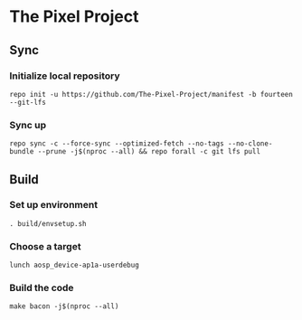 # The Pixel Project #

## Sync

### Initialize local repository

```
repo init -u https://github.com/The-Pixel-Project/manifest -b fourteen --git-lfs
```

### Sync up 

```
repo sync -c --force-sync --optimized-fetch --no-tags --no-clone-bundle --prune -j$(nproc --all) && repo forall -c git lfs pull
```

## Build

### Set up environment
```
. build/envsetup.sh
```
### Choose a target
```
lunch aosp_device-ap1a-userdebug
```
### Build the code
```
make bacon -j$(nproc --all)
```
